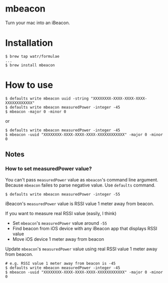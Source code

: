 # mbeacon
Turn your mac into an iBeacon.

# Installation

```
$ brew tap watr/formulae
...
$ brew install mbeacon
```

# How to use

```
$ defaults write mbeacon uuid -string "XXXXXXXX-XXXX-XXXX-XXXX-XXXXXXXXXXXX"
$ defaults write mbeacon measuredPower -integer -45
$ mbeacon -major 0 -minor 0
```

or 

```
$ defaults write mbeacon measuredPower -integer -45
$ mbeacon -uuid "XXXXXXXX-XXXX-XXXX-XXXX-XXXXXXXXXXXX" -major 0 -minor 0
```

## Notes

### How to set measuredPower value?

You can't pass ```measuredPower``` value as ```mbeacon```'s command line argument. Because ```mbeacon``` failes to parse negative value. Use ```defaults``` command.

```
$ defaults write mbeacon measuredPower -integer -55
```

iBeacon's ```measuredPower``` value is RSSI value 1 meter away from beacon.

If you want to measure real RSSI value (easily, I think)
- Set ```mbeacon```'s ```measuredPower``` value around ```-55```
- Find beacon from iOS device with any iBeacon app that displays RSSI value
- Move iOS device 1 meter away from beacon

Update ```mbeacon```'s ```measuredPower``` value using real RSSI value 1 meter away from beacon.

```
# e.g. RSSI value 1 meter away from beacon is -45
$ defaults write mbeacon measuredPower -integer -45
$ mbeacon -uuid "XXXXXXXX-XXXX-XXXX-XXXX-XXXXXXXXXXXX" -major 0 -minor 0
```
